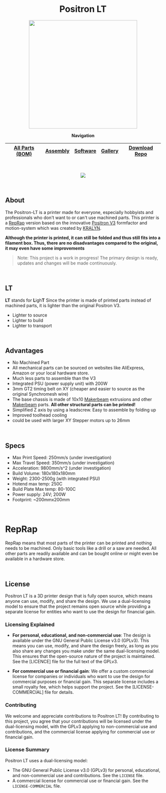 <div align="center">

# Positron LT

<img src="https://user-images.githubusercontent.com/35639879/213928234-fddfa075-c74c-4e65-8248-b939360a8843.gif" width="350" height="350">

**Navigation**

| [All Parts (BOM)](/Parts) | [Assembly](/Assembly) | [Software](/Software) | [Gallery](/Gallery) | [Download Repo](../../archive/refs/heads/main.zip)
| --- | --- | --- | --- | --- |

<br>

[<img src="https://discordapp.com/api/guilds/1067472931246047323/widget.png?style=banner2">](https://discord.gg/HJ44ZeGG2F)

</div>

<br>

## About


The Positron-LT is a printer made for everyone, especially hobbyists and professionals who don't want to or can't use machined parts.
This printer is a [RepRap](https://reprap.org/wiki/RepRap) version based on the innovative [Positron V3](https://github.com/KRALYN/PositronV3) formfactor and motion-system which was created by [KRALYN](https://github.com/KRALYN/PositronV3).

**Although the printer is printed, it can still be folded and thus still fits into a filament box. Thus, there are no disadvantages compared to the original, it may even have some improvements**

> Note: This project is a work in progress! The primary design is ready, updates and changes will be made continuously.

<br>

## LT
**LT** stands for **L**igh**T** 
Since the printer is made of printed parts instead of machined parts, it is lighter than the original Positron V3.

- Lighter to source
- Lighter to build
- Lighter to transport

<br>

## Advantages 

- No Machined Part
-	All mechanical parts can be sourced on websites like AliExpress, Amazon or your local hardware store.
- Much less parts to assemble than the V3
- Integrated PSU (power supply unit) with 200W
- 3mm GT2 timing belt on XY (cheaper and easier to source as the original Synchromesh wire)
- The base chassis is made of 10x10 [Makerbeam](https://www.makerbeam.com/makerbeam/) extrusions and other [Makerbeam](https://www.makerbeam.com/makerbeam/) parts. **All other structural parts can be printed!**
- Simplified Z axis by using a leadscrew. Easy to assemble by folding up
- Improved toolhead cooling
- could be used with larger XY Stepper motors up to 26mm

<br>

## Specs

-	Max Print Speed: 250mm/s (under investigation)
-	Max Travel Speed: 350mm/s (under investigation)
-	Acceleration: 9800mm/s^2 (under investigation)
-	Build Volume: 180x180x180mm
-	Weight: 2300-2500g (with integrated PSU)
-	Hotend max temp: 250C
-	Build Plate Max temp: 80-100C
-	Power supply: 24V; 200W
-	Footprint: ~200mmx200mm

<br>

# RepRap
RepRap means that most parts of the printer can be printed and nothing needs to be machined. Only basic tools like a drill or a saw are needed. All other parts are readily available and can be bought online or might even be available in a hardware store.



<br>

## License

Positron LT is a 3D printer design that is fully open source, which means anyone can use, modify, and share the design. We use a dual-licensing model to ensure that the project remains open source while providing a separate license for entities who want to use the design for financial gain.

### Licensing Explained

- **For personal, educational, and non-commercial use**: The design is available under the GNU General Public License v3.0 (GPLv3). This means you can use, modify, and share the design freely, as long as you also share any changes you make under the same dual-licensing model. This ensures that the open-source nature of the project is maintained. See the [LICENCE] file for the full text of the GPLv3.

- **For commercial use or financial gain**: We offer a custom commercial license for companies or individuals who want to use the design for commercial purposes or financial gain. This separate license includes a small royalty fee, which helps support the project. See the [LICENSE-COMMERCIAL] file for details.

### Contributing

We welcome and appreciate contributions to Positron LT! By contributing to this project, you agree that your contributions will be licensed under the dual-licensing model, with the GPLv3 applying to non-commercial use and contributions, and the commercial license applying for commercial use or financial gain.

### License Summary

Positron LT uses a dual-licensing model:

- The GNU General Public License v3.0 (GPLv3) for personal, educational, and non-commercial use and contributions. See the `LICENSE` file.
- A commercial license for commercial use or financial gain. See the `LICENSE-COMMERCIAL` file.

